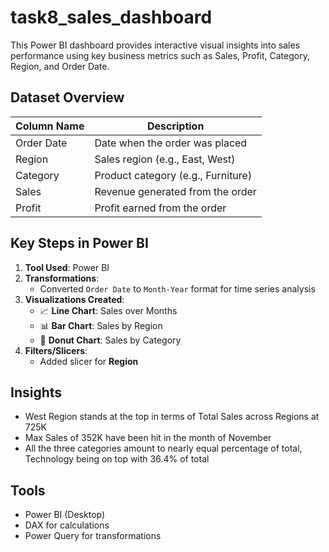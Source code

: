 # task8_sales_dashboard
This Power BI dashboard provides interactive visual insights into sales performance using key business metrics such as Sales, Profit, Category, Region, and Order Date.

## Dataset Overview ##

| Column Name | Description                           |
|-------------|---------------------------------------|
| Order Date  | Date when the order was placed        |
| Region      | Sales region (e.g., East, West)       |
| Category    | Product category (e.g., Furniture)    |
| Sales       | Revenue generated from the order      |
| Profit      | Profit earned from the order          |

## Key Steps in Power BI ##

1. **Tool Used**: Power BI  
2. **Transformations**:
   - Converted `Order Date` to `Month-Year` format for time series analysis  
3. **Visualizations Created**:
   - 📈 **Line Chart**: Sales over Months  
   - 📊 **Bar Chart**: Sales by Region  
   - 🍩 **Donut Chart**: Sales by Category  
4. **Filters/Slicers**:
   - Added slicer for **Region**
  
## Insights ##
- West Region stands at the top in terms of Total Sales across Regions at 725K
- Max Sales of 352K have been hit in the month of November
- All the three categories amount to nearly equal percentage of total, Technology being on top with 36.4% of total

## Tools ##

- Power BI (Desktop)
- DAX for calculations
- Power Query for transformations
